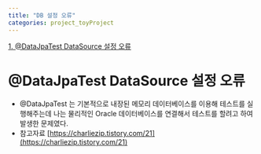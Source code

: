 ```yaml
---
title: "DB 설정 오류"
categories: project_toyProject
---
```


[1. @DataJpaTest DataSource 설정 오류](#@DataJpaTest-DataSource-설정-오류)  

# @DataJpaTest DataSource 설정 오류
+ @DataJpaTest 는 기본적으로 내장된 메모리 데이터베이스를 이용해 테스트를 실행해주는데 나는 물리적인 Oracle 데이터베이스를 연결해서 테스트를 할려고 하여 발생한 문제였다.
+ 참고자료 [https://charliezip.tistory.com/21](https://charliezip.tistory.com/21)
